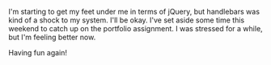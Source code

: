 I'm starting to get my feet under me in terms of jQuery, but handlebars was kind of a shock
to my system. I'll be okay. I've set aside some time this weekend to catch up on the portfolio assignment.
I was stressed for a while, but I'm feeling better now.

Having fun again!
